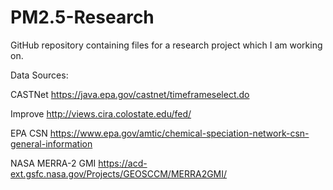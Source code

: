 # PM2.5-Research
GitHub repository containing files for a research project which I am working on.

Data Sources:

CASTNet https://java.epa.gov/castnet/timeframeselect.do

Improve http://views.cira.colostate.edu/fed/

EPA CSN https://www.epa.gov/amtic/chemical-speciation-network-csn-general-information

NASA MERRA-2 GMI https://acd-ext.gsfc.nasa.gov/Projects/GEOSCCM/MERRA2GMI/ 
